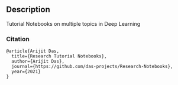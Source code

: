 ## Description   
Tutorial Notebooks on multiple topics in Deep Learning


### Citation   
```
@article{Arijit Das,
  title={Research Tutorial Notebooks},
  author={Arijit Das},
  journal={https://github.com/das-projects/Research-Notebooks},
  year={2021}
}
```   
